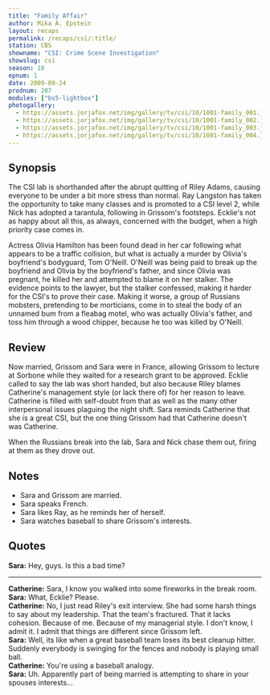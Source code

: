```yaml
---
title: "Family Affair"
author: Mika A. Epstein
layout: recaps
permalink: /recaps/csi/:title/
station: CBS
showname: "CSI: Crime Scene Investigation"
showslug: csi
season: 10
epnum: 1
date: 2009-09-24
prodnum: 207
modules: ["bs5-lightbox"]
photogallery:
  - https://assets.jorjafox.net/img/gallery/tv/csi/10/1001-family_001.jpg
  - https://assets.jorjafox.net/img/gallery/tv/csi/10/1001-family_002.jpg
  - https://assets.jorjafox.net/img/gallery/tv/csi/10/1001-family_003.jpg
  - https://assets.jorjafox.net/img/gallery/tv/csi/10/1001-family_004.jpg
---
```


## Synopsis

The CSI lab is shorthanded after the abrupt quitting of Riley Adams, causing everyone to be under a bit more stress than normal. Ray Langston has taken the opportunity to take many classes and is promoted to a CSI level 2, while Nick has adopted a tarantula, following in Grissom's footsteps. Ecklie's not as happy about all this, as always, concerned with the budget, when a high priority case comes in.

Actress Olivia Hamilton has been found dead in her car following what appears to be a traffic collision, but what is actually a murder by Olivia's boyfriend's bodyguard, Tom O'Neill. O'Neill was being paid to break up the boyfriend and Olivia by the boyfriend's father, and since Olivia was pregnant, he killed her and attempted to blame it on her stalker. The evidence points to the lawyer, but the stalker confessed, making it harder for the CSI's to prove their case. Making it worse, a group of Russians mobsters, pretending to be morticians, come in to steal the body of an unnamed bum from a fleabag motel, who was actually Olivia's father, and toss him through a wood chipper, because he too was killed by O'Neill.

## Review

Now married, Grissom and Sara were in France, allowing Grissom to lecture at Sorbone while they waited for a research grant to be approved. Ecklie called to say the lab was short handed, but also because Riley blames Catherine's management style (or lack there of) for her reason to leave. Catherine is filled with self-doubt from that as well as the many other interpersonal issues plaguing the night shift. Sara reminds Catherine that she is a great CSI, but the one thing Grissom had that Catherine doesn't was Catherine.

When the Russians break into the lab, Sara and Nick chase them out, firing at them as they drove out.

## Notes

* Sara and Grissom are married.
* Sara speaks French.
* Sara likes Ray, as he reminds her of herself.
* Sara watches baseball to share Grissom's interests.

## Quotes

**Sara:** Hey, guys. Is this a bad time?

- - -

**Catherine:** Sara, I know you walked into some fireworks in the break room.\
**Sara:** What, Ecklie? Please.\
**Catherine:** No, I just read Riley's exit interview. She had some harsh things to say about my leadership. That the team's fractured. That it lacks cohesion. Because of me. Because of my managerial style. I don't know, I admit it. I admit that things are different since Grissom left.\
**Sara:** Well, its like when a great baseball team loses its best cleanup hitter. Suddenly everybody is swinging for the fences and nobody is playing small ball.\
**Catherine:** You're using a baseball analogy.\
**Sara:** Uh. Apparently part of being married is attempting to share in your spouses interests...
